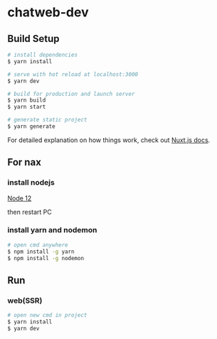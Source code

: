 # chatweb-dev

## Build Setup

```bash
# install dependencies
$ yarn install

# serve with hot reload at localhost:3000
$ yarn dev

# build for production and launch server
$ yarn build
$ yarn start

# generate static project
$ yarn generate
```

For detailed explanation on how things work, check out [Nuxt.js docs](https://nuxtjs.org).

## For nax

### install nodejs

[Node 12](https://nodejs.org/en/download/)

then restart PC

### install yarn and nodemon

```bash
# open cmd anywhere
$ npm install -g yarn
$ npm install -g nodemon
```

## Run

### web(SSR)

```bash
# open new cmd in project
$ yarn install
$ yarn dev
```
